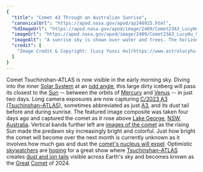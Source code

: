 ```yaml
---
{
  "title": "Comet A3 Through an Australian Sunrise",
  "canonicalUrl": "https://apod.nasa.gov/apod/ap240925.html",
  "hdImageUrl": "https://apod.nasa.gov/apod/image/2409/Comet23A3_LucyHu_3000.jpg",
  "imageUrl": "https://apod.nasa.gov/apod/image/2409/Comet23A3_LucyHu_960.jpg",
  "imageAlt": "A sunrise sky is shown over water and trees. The horizon is orange and the top of the image is deep blue. On the far right vertical bands are shown becoming progressively darker. In each band a comet appears, with the comet appearing increasingly near the top of the image on lighter bands. The main part of the image on the left is the lightest. Please see the explanation for more detailed information.",
  "credit": [
    "Image Credit & Copyright: [Lucy Yunxi Hu](https://www.astrolucyhu.com/about-lucy)"
  ]
}
---
```


Comet Tsuchinshan-ATLAS is now visible in the early morning sky. Diving into the inner [Solar System](https://science.nasa.gov/solar-system/) at an [odd angle](https://theskylive.com/3dsolarsystem?obj=c2023a3), this large dirty iceberg will pass its closest to the [Sun](https://apod.nasa.gov/apod/ap240728.html) -- between the orbits of [Mercury](https://science.nasa.gov/mercury/) and [Venus](https://apod.nasa.gov/apod/ap210317.html) -- in just two days. Long camera exposures are now capturing [C/2023 A3 (Tsuchinshan–ATLAS)](https://en.wikipedia.org/wiki/C/2023_A3_\(Tsuchinshan%E2%80%93ATLAS\)), sometimes abbreviated as just [A3](https://earthsky.org/space/comet-c-2023-a3-sep-oct-2024-tsuchinshan-atlas/), and its dust tail before and during sunrise. The featured image composite was taken four days ago and captured the comet as it rose above [Lake George](https://youtu.be/VdjajukqIqQ), [NSW](https://en.wikipedia.org/wiki/New_South_Wales), [Australia](https://en.wikipedia.org/wiki/Australia). Vertical bands further left are [images of the comet](https://spaceweathergallery2.com/index.php?title=comet) as the rising Sun made the predawn sky increasingly bright and colorful. Just how bright the comet will become over the next month is currently unknown as it involves how much gas and dust the [comet's nucleus will expel](https://apod.nasa.gov/apod/ap151118.html). Optimistic [skywatchers](https://skyandtelescope.org/astronomy-news/update-comet-tsuchinshan-atlas-might-outshine-predictions/) are [hoping](https://media.tenor.com/QbpJE3bOKB4AAAAM/crazykai-kaithedog.gif) for a great show where [Tsuchinshan–ATLAS](https://theskylive.com/c2023a3-info) creates [dust and ion tails](https://apod.nasa.gov/apod/ap210308.html) visible across Earth's sky and becomes known as the [Great](https://apod.nasa.gov/apod/ap220408.html) [Comet](https://apod.nasa.gov/apod/ap131028.html) of 2024.
